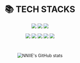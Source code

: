 <div align="center">

<div align=center><h1>📚 TECH STACKS</h1></div>

<p align="center"><img src="https://img.shields.io/badge/Java-FC4C02?style=flat-square&logo=java&logoColor=white"/>  <img src="https://img.shields.io/badge/javascript-F7DF1E?style=flat-square&logo=javascript&logoColor=black">  <img src="https://img.shields.io/badge/python-3776AB?style=flat-square&logo=python&logoColor=white"></p>
  
<p align="center"><img src="https://img.shields.io/badge/spring-6DB33F?style=flat-square&logo=spring&logoColor=white">  <img src="https://img.shields.io/badge/flask-000000?style=flat-square&logo=flask&logoColor=white">  <img src="https://img.shields.io/badge/mysql-4479A1?style=flat-square&logo=mysql&logoColor=white">  <img src="https://img.shields.io/badge/aws-232F3E?style=flat-square&logo=amazonaws&logoColor=white">  <img src="https://img.shields.io/badge/github-181717?style=flat-square&logo=github&logoColor=white"></p>

<br>


![NNIIE's GitHub stats](https://github-readme-stats.vercel.app/api?username=NNIIE&show_icons=true&theme=dark)
</div>
